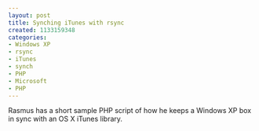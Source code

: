 ```yaml
--- 
layout: post
title: Synching iTunes with rsync
created: 1133159348
categories: 
- Windows XP
- rsync
- iTunes
- synch
- PHP
- Microsoft
- PHP
---
```

Rasmus has a short sample PHP script of how he keeps a Windows XP box in sync with an OS X iTunes library.<br />
